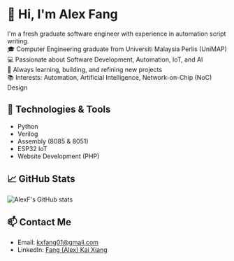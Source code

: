 # 👋 Hi, I'm Alex Fang

I'm a fresh graduate software engineer with experience in automation script writing.  
🎓 Computer Engineering graduate from Universiti Malaysia Perlis (UniMAP)  
💻 Passionate about Software Development, Automation, IoT, and AI  
🚀 Always learning, building, and refining new projects  
📚 Interests: Automation, Artificial Intelligence, Network-on-Chip (NoC) Design

## 🔧 Technologies & Tools
- Python
- Verilog
- Assembly (8085 & 8051)
- ESP32 IoT
- Website Development (PHP)

## 📈 GitHub Stats
![AlexF's GitHub stats](https://github-readme-stats.vercel.app/api?username=alexfang01&show_icons=true&theme=radical)

## 📫 Contact Me
- Email: kxfang01@gmail.com
- LinkedIn: [Fang (Alex) Kai Xiang](https://www.linkedin.com/in/fang-kai-xiang-a09b06223/)

